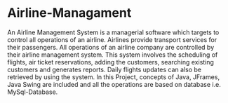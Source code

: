 # Airline-Managament
An Airline Management System is a managerial software which targets to control all operations of an
airline. Airlines provide transport services for their passengers. All operations of an airline company are controlled by their airline management system. This system
involves the scheduling of flights, air ticket reservations, adding the customers, searching existing
customers and generates reports. Daily flights updates can also be retrieved by using the system.
In this Project, concepts of Java, JFrames, Java Swing are included and all the operations are based on database i.e. MySql-Database.
